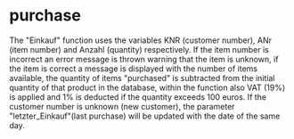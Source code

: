# purchase
The "Einkauf" function uses the variables KNR (customer number), ANr (item number) and Anzahl (quantity) respectively. If the item number is incorrect an error message is thrown warning that the item is unknown, if the item is correct a message is displayed with the number of items available, the quantity of items "purchased" is subtracted from the initial quantity of that product in the database, within the function also VAT (19%) is applied and 1% is deducted if the quantity exceeds 100 euros.  If the customer number is unknown (new customer), the parameter "letzter_Einkauf"(last purchase) will be updated with the date of the same day. 

